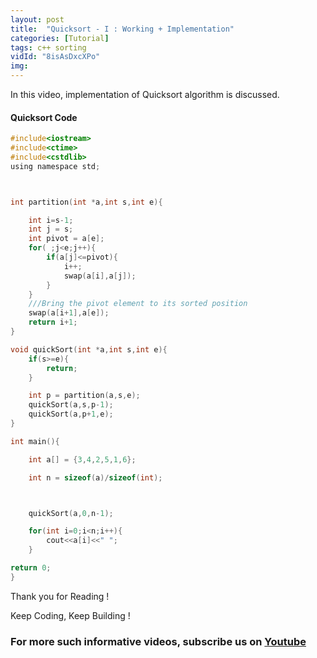 ```yaml
---
layout: post
title:  "Quicksort - I : Working + Implementation"
categories: [Tutorial]
tags: c++ sorting 
vidId: "8isAsDxcXPo"
img: 
---
```



In this video, implementation of Quicksort algorithm is discussed.

#### Quicksort Code

```c
#include<iostream>
#include<ctime>
#include<cstdlib>
using namespace std;



int partition(int *a,int s,int e){

    int i=s-1;
    int j = s;
    int pivot = a[e];
    for( ;j<e;j++){
        if(a[j]<=pivot){
            i++;
            swap(a[i],a[j]);
        }
    }
    ///Bring the pivot element to its sorted position
    swap(a[i+1],a[e]);
    return i+1;
}

void quickSort(int *a,int s,int e){
    if(s>=e){
        return;
    }

    int p = partition(a,s,e);
    quickSort(a,s,p-1);
    quickSort(a,p+1,e);
}

int main(){

    int a[] = {3,4,2,5,1,6};

    int n = sizeof(a)/sizeof(int);



    quickSort(a,0,n-1);

    for(int i=0;i<n;i++){
        cout<<a[i]<<" ";
    }

return 0;
}


```



Thank you for Reading !

Keep Coding, Keep Building !

### For more such informative videos, subscribe us on [Youtube](http://youtube.com/c/codingblocksindia)


